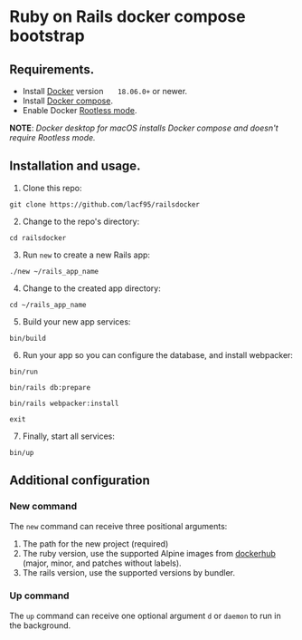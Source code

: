 # Ruby on Rails docker compose bootstrap

## Requirements.

* Install [Docker](https://docs.docker.com/engine/install/) version `	18.06.0+` or newer.
* Install [Docker compose](https://docs.docker.com/compose/install/).
* Enable Docker [Rootless mode](https://docs.docker.com/engine/security/rootless/).

**NOTE**: *Docker desktop for macOS installs Docker compose and doesn't require
Rootless mode.*

## Installation and usage.

1. Clone this repo:
```shell
git clone https://github.com/lacf95/railsdocker
```

2. Change to the repo's directory:
```shell
cd railsdocker
```

3. Run `new` to create a new Rails app:
```shell
./new ~/rails_app_name
```

4. Change to the created app directory:
```shell
cd ~/rails_app_name
```

5. Build your new app services:
```shell
bin/build
```

6. Run your app so you can configure the database, and install webpacker:
```shell
bin/run
```

```shell
bin/rails db:prepare
```

```shell
bin/rails webpacker:install
```

```shell
exit
```

7. Finally, start all services:
```shell
bin/up
```

## Additional configuration

### New command
The `new` command can receive three positional arguments:

1. The path for the new project (required)
2. The ruby version, use the supported Alpine images from [dockerhub](https://hub.docker.com/_/ruby) (major, minor, and patches without labels).
3. The rails version, use the supported versions by bundler.

### Up command
The `up` command can receive one optional argument `d` or `daemon` to run in the background.
